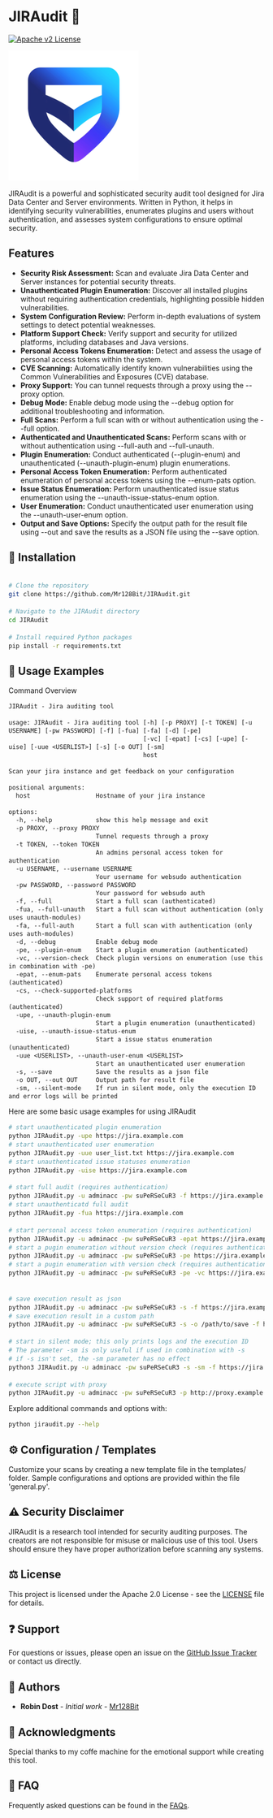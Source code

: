 
# JIRAudit :mag_right:
 [![Apache v2 License](https://img.shields.io/badge/license-Apache%202.0-brightgreen.svg)](https://github.com/Mr128Bit/JIRAudit/blob/devel/LICENSE.md)

![JIRAudit Logo](logo.png)

JIRAudit is a powerful and sophisticated security audit tool designed for Jira Data Center and Server environments. Written in Python, it helps in identifying security vulnerabilities, enumerates plugins and users without authentication, and assesses system configurations to ensure optimal security.

## Features

- **Security Risk Assessment:** Scan and evaluate Jira Data Center and Server instances for potential security threats.
- **Unauthenticated Plugin Enumeration:** Discover all installed plugins without requiring authentication credentials, highlighting possible hidden vulnerabilities.
- **System Configuration Review:** Perform in-depth evaluations of system settings to detect potential weaknesses.
- **Platform Support Check:** Verify support and security for utilized platforms, including databases and Java versions.
- **Personal Access Tokens Enumeration:** Detect and assess the usage of personal access tokens within the system.
- **CVE Scanning:** Automatically identify known vulnerabilities using the Common Vulnerabilities and Exposures (CVE) database.
- **Proxy Support:** You can tunnel requests through a proxy using the --proxy option.
- **Debug Mode:** Enable debug mode using the --debug option for additional troubleshooting and information.
- **Full Scans:** Perform a full scan with or without authentication using the --full option.
- **Authenticated and Unauthenticated Scans:** Perform scans with or without authentication using --full-auth and --full-unauth.
- **Plugin Enumeration:** Conduct authenticated (--plugin-enum) and unauthenticated (--unauth-plugin-enum) plugin enumerations.
- **Personal Access Token Enumeration:** Perform authenticated enumeration of personal access tokens using the --enum-pats option.
- **Issue Status Enumeration:** Perform unauthenticated issue status enumeration using the --unauth-issue-status-enum option.
- **User Enumeration:** Conduct unauthenticated user enumeration using the --unauth-user-enum option.
- **Output and Save Options:** Specify the output path for the result file using --out and save the results as a JSON file using the --save option.

## :wrench: Installation

```bash

# Clone the repository
git clone https://github.com/Mr128Bit/JIRAudit.git

# Navigate to the JIRAudit directory
cd JIRAudit

# Install required Python packages
pip install -r requirements.txt
```

## :rocket: Usage Examples

Command Overview
```
JIRAudit - Jira auditing tool

usage: JIRAudit - Jira auditing tool [-h] [-p PROXY] [-t TOKEN] [-u USERNAME] [-pw PASSWORD] [-f] [-fua] [-fa] [-d] [-pe]
                                     [-vc] [-epat] [-cs] [-upe] [-uise] [-uue <USERLIST>] [-s] [-o OUT] [-sm]
                                     host

Scan your jira instance and get feedback on your configuration

positional arguments:
  host                  Hostname of your jira instance

options:
  -h, --help            show this help message and exit
  -p PROXY, --proxy PROXY
                        Tunnel requests through a proxy
  -t TOKEN, --token TOKEN
                        An admins personal access token for authentication
  -u USERNAME, --username USERNAME
                        Your username for websudo authentication
  -pw PASSWORD, --password PASSWORD
                        Your password for websudo auth
  -f, --full            Start a full scan (authenticated)
  -fua, --full-unauth   Start a full scan without authentication (only uses unauth-modules)
  -fa, --full-auth      Start a full scan with authentication (only uses auth-modules)
  -d, --debug           Enable debug mode
  -pe, --plugin-enum    Start a plugin enumeration (authenticated)
  -vc, --version-check  Check plugin versions on enumeration (use this in combination with -pe)
  -epat, --enum-pats    Enumerate personal access tokens (authenticated)
  -cs, --check-supported-platforms
                        Check support of required platforms (authenticated)
  -upe, --unauth-plugin-enum
                        Start a plugin enumeration (unauthenticated)
  -uise, --unauth-issue-status-enum
                        Start a issue status enumeration (unauthenticated)
  -uue <USERLIST>, --unauth-user-enum <USERLIST>
                        Start an unauthenticated user enumeration
  -s, --save            Save the results as a json file
  -o OUT, --out OUT     Output path for result file
  -sm, --silent-mode    If run in silent mode, only the execution ID and error logs will be printed

```

Here are some basic usage examples for using JIRAudit

```bash
# start unauthenticated plugin enumeration
python JIRAudit.py -upe https://jira.example.com
# start unauthenticated user enumeration
python JIRAudit.py -uue user_list.txt https://jira.example.com
# start unauthenticated issue statuses enumeration 
python JIRAudit.py -uise https://jira.example.com

# start full audit (requires authentication)
python JIRAudit.py -u adminacc -pw suPeRSeCuR3 -f https://jira.example.com
# start unauthenticatd full audit 
python JIRAudit.py -fua https://jira.example.com

# start personal access token enumeration (requires authentication)
python JIRAudit.py -u adminacc -pw suPeRSeCuR3 -epat https://jira.example.com
# start a pugin enumeration without version check (requires authentication)
python JIRAudit.py -u adminacc -pw suPeRSeCuR3 -pe https://jira.example.com
# start a pugin enumeration with version check (requires authentication)
python JIRAudit.py -u adminacc -pw suPeRSeCuR3 -pe -vc https://jira.example.com


# save execution result as json
python JIRAudit.py -u adminacc -pw suPeRSeCuR3 -s -f https://jira.example.com
# save execution result in a custom path
python JIRAudit.py -u adminacc -pw suPeRSeCuR3 -s -o /path/to/save -f https://jira.example.com

# start in silent mode; this only prints logs and the execution ID
# The parameter -sm is only useful if used in combination with -s
# if -s isn't set, the -sm parameter has no effect
python3 JIRAudit.py -u adminacc -pw suPeRSeCuR3 -s -sm -f https://jira.example.com

# execute script with proxy
python JIRAudit.py -u adminacc -pw suPeRSeCuR3 -p http://proxy.example.com:3333 -f https://jira.example.com
```

Explore additional commands and options with:

```bash
python jiraudit.py --help
```

## :gear: Configuration / Templates

Customize your scans by creating a new template file in the templates/ folder. Sample configurations and options are provided within the file 'general.py'.

## :warning: Security Disclaimer

JIRAudit is a research tool intended for security auditing purposes. The creators are not responsible for misuse or malicious use of this tool. Users should ensure they have proper authorization before scanning any systems.

## :balance_scale: License

This project is licensed under the Apache 2.0 License - see the [LICENSE](LICENSE) file for details.

## :question: Support

For questions or issues, please open an issue on the [GitHub Issue Tracker](https://github.com/Mr128Bit/JIRAudit/issues) or contact us directly.

## :busts_in_silhouette: Authors

- **Robin Dost** - *Initial work* - [Mr128Bit](https://github.com/Mr128Bit)

## :star2: Acknowledgments

Special thanks to my coffe machine for the emotional support while creating this tool.

## :bookmark_tabs: FAQ

Frequently asked questions can be found in the [FAQs](FAQ.md).
```

